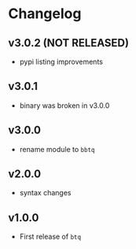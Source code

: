 # Changelog

<!--next-version-placeholder-->

## v3.0.2 (NOT RELEASED)

- pypi listing improvements

## v3.0.1

- binary was broken in v3.0.0

## v3.0.0

- rename module to `bbtq`

## v2.0.0

- syntax changes

## v1.0.0

- First release of `btq`
